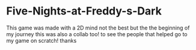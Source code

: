# Five-Nights-at-Freddy-s-Dark
This game was made with a 2D mind not the best but the the beginning of my journey this was also a collab too! to see the people that helped go to my game on scratch! thanks
